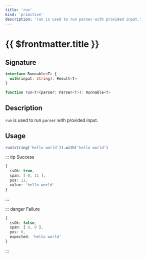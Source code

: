 ```yaml
---
title: 'run'
kind: 'primitive'
description: 'run is used to run parser with provided input.'
---
```


# {{ $frontmatter.title }} <Primitive />

## Signature

```ts
interface Runnable<T> {
  with(input: string): Result<T>
}

function run<T>(parser: Parser<T>): Runnable<T>
```

## Description

`run` is used to run `parser` with provided input.

## Usage

```ts
run(string('hello world')).with('hello world')
```

::: tip Success
```ts
{
  isOk: true,
  span: [ 0, 11 ],
  pos: 11,
  value: 'hello world'
}
```
:::

::: danger Failure
```ts
{
  isOk: false,
  span: [ 0, 0 ],
  pos: 0,
  expected: 'hello world'
}
```
:::
